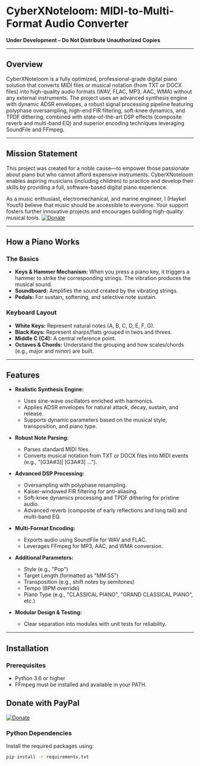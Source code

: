 # CyberXNoteloom: MIDI-to-Multi-Format Audio Converter

**Under Development – Do Not Distribute Unauthorized Copies**

---

## Overview

CyberXNoteloom is a fully optimized, professional-grade digital piano solution that converts MIDI files or musical notation (from TXT or DOCX files) into high-quality audio formats (WAV, FLAC, MP3, AAC, WMA) without any external instruments. The project uses an advanced synthesis engine with dynamic ADSR envelopes, a robust signal processing pipeline featuring polyphase oversampling, high-end FIR filtering, soft-knee dynamics, and TPDF dithering, combined with state-of-the-art DSP effects (composite reverb and multi-band EQ) and superior encoding techniques leveraging SoundFile and FFmpeg.

---

## Mission Statement

This project was created for a noble cause—to empower those passionate about piano but who cannot afford expensive instruments. CyberXNoteloom enables aspiring musicians (including children) to practice and develop their skills by providing a full, software-based digital piano experience.

As a music enthusiast, electromechanical, and marine engineer, I (Haykel Yousfi) believe that music should be accessible to everyone. Your support fosters further innovative projects and encourages building high-quality musical tools. [![Donate](https://img.shields.io/badge/Donate-PayPal-blue.svg)](https://paypal.me/HaykelYousfi?country.x=FR&locale.x=fr_FR)

---

## How a Piano Works

### The Basics
- **Keys & Hammer Mechanism:** When you press a piano key, it triggers a hammer to strike the corresponding strings. The vibration produces the musical sound.
- **Soundboard:** Amplifies the sound created by the vibrating strings.
- **Pedals:** For sustain, softening, and selective note sustain.

### Keyboard Layout
- **White Keys:** Represent natural notes (A, B, C, D, E, F, G).
- **Black Keys:** Represent sharps/flats grouped in twos and threes.
- **Middle C (C4):** A central reference point.
- **Octaves & Chords:** Understand the grouping and how scales/chords (e.g., major and minor) are built.

---

## Features

- **Realistic Synthesis Engine:**  
  - Uses sine-wave oscillators enriched with harmonics.
  - Applies ADSR envelopes for natural attack, decay, sustain, and release.
  - Supports dynamic parameters based on the musical style, transposition, and piano type.

- **Robust Note Parsing:**  
  - Parses standard MIDI files.
  - Converts musical notation from TXT or DOCX files into MIDI events (e.g., "[G3A#3]| [G3A#3] ...").

- **Advanced DSP Processing:**  
  - Oversampling with polyphase resampling.
  - Kaiser-windowed FIR filtering for anti-aliasing.
  - Soft-knee dynamics processing and TPDF dithering for pristine audio.
  - Advanced reverb (composite of early reflections and long tail) and multi-band EQ.

- **Multi-Format Encoding:**  
  - Exports audio using SoundFile for WAV and FLAC.
  - Leverages FFmpeg for MP3, AAC, and WMA conversion.
  
- **Additional Parameters:**  
  - Style (e.g., "Pop")
  - Target Length (formatted as "MM:SS")
  - Transposition (e.g., shift notes by semitones)
  - Tempo (BPM override)
  - Piano Type (e.g., "CLASSICAL PIANO", "GRAND CLASSICAL PIANO", etc.)

- **Modular Design & Testing:**  
  - Clear separation into modules with unit tests for reliability.

---

## Installation

### Prerequisites

- Python 3.6 or higher
- FFmpeg must be installed and available in your PATH.

## Donate with PayPal

[![Donate](https://img.shields.io/badge/Donate-PayPal-blue.svg)](https://paypal.me/HaykelYousfi?country.x=FR&locale.x=fr_FR)


### Python Dependencies

Install the required packages using:

```bash
pip install -r requirements.txt
